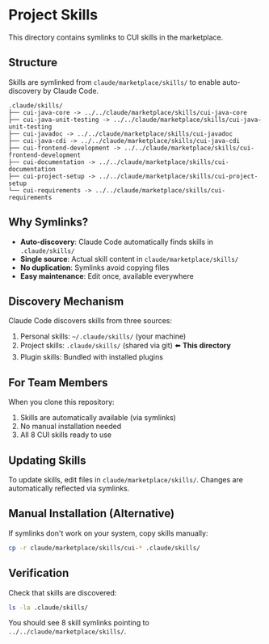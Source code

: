 # Project Skills

This directory contains symlinks to CUI skills in the marketplace.

## Structure

Skills are symlinked from `claude/marketplace/skills/` to enable auto-discovery by Claude Code.

```
.claude/skills/
├── cui-java-core -> ../../claude/marketplace/skills/cui-java-core
├── cui-java-unit-testing -> ../../claude/marketplace/skills/cui-java-unit-testing
├── cui-javadoc -> ../../claude/marketplace/skills/cui-javadoc
├── cui-java-cdi -> ../../claude/marketplace/skills/cui-java-cdi
├── cui-frontend-development -> ../../claude/marketplace/skills/cui-frontend-development
├── cui-documentation -> ../../claude/marketplace/skills/cui-documentation
├── cui-project-setup -> ../../claude/marketplace/skills/cui-project-setup
└── cui-requirements -> ../../claude/marketplace/skills/cui-requirements
```

## Why Symlinks?

- **Auto-discovery**: Claude Code automatically finds skills in `.claude/skills/`
- **Single source**: Actual skill content in `claude/marketplace/skills/`
- **No duplication**: Symlinks avoid copying files
- **Easy maintenance**: Edit once, available everywhere

## Discovery Mechanism

Claude Code discovers skills from three sources:
1. Personal skills: `~/.claude/skills/` (your machine)
2. Project skills: `.claude/skills/` (shared via git) ⬅️ **This directory**
3. Plugin skills: Bundled with installed plugins

## For Team Members

When you clone this repository:
1. Skills are automatically available (via symlinks)
2. No manual installation needed
3. All 8 CUI skills ready to use

## Updating Skills

To update skills, edit files in `claude/marketplace/skills/`. Changes are automatically reflected via symlinks.

## Manual Installation (Alternative)

If symlinks don't work on your system, copy skills manually:

```bash
cp -r claude/marketplace/skills/cui-* .claude/skills/
```

## Verification

Check that skills are discovered:
```bash
ls -la .claude/skills/
```

You should see 8 skill symlinks pointing to `../../claude/marketplace/skills/`.
